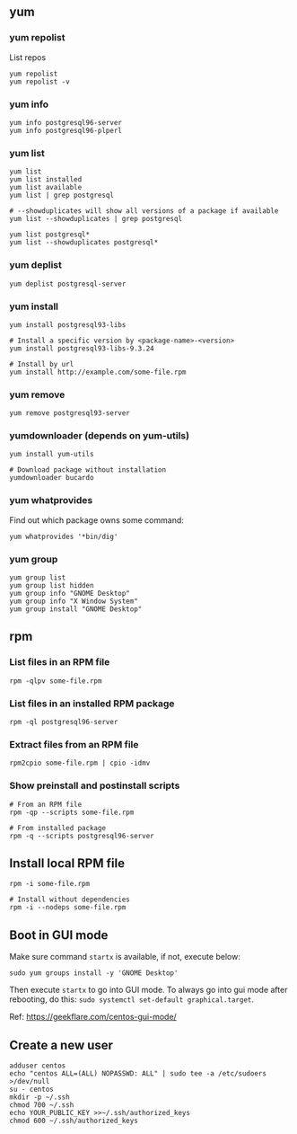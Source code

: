 ## yum

### yum repolist

List repos

```
yum repolist
yum repolist -v
```

### yum info

```
yum info postgresql96-server
yum info postgresql96-plperl
```

### yum list

```
yum list
yum list installed
yum list available
yum list | grep postgresql

# --showduplicates will show all versions of a package if available
yum list --showduplicates | grep postgresql

yum list postgresql*
yum list --showduplicates postgresql*
```

### yum deplist

```
yum deplist postgresql-server
```

### yum install

```
yum install postgresql93-libs

# Install a specific version by <package-name>-<version>
yum install postgresql93-libs-9.3.24

# Install by url
yum install http://example.com/some-file.rpm
```

### yum remove

```
yum remove postgresql93-server
```

### yumdownloader (depends on yum-utils)

```
yum install yum-utils

# Download package without installation
yumdownloader bucardo
```

### yum whatprovides

Find out which package owns some command:

```
yum whatprovides '*bin/dig'
```

### yum group

```
yum group list
yum group list hidden
yum group info "GNOME Desktop"
yum group info "X Window System"
yum group install "GNOME Desktop"
```

## rpm

### List files in an RPM file

```
rpm -qlpv some-file.rpm
```

### List files in an installed RPM package

```
rpm -ql postgresql96-server
```

### Extract files from an RPM file

```
rpm2cpio some-file.rpm | cpio -idmv
```

### Show preinstall and postinstall scripts

```
# From an RPM file
rpm -qp --scripts some-file.rpm

# From installed package
rpm -q --scripts postgresql96-server
```

## Install local RPM file

```
rpm -i some-file.rpm

# Install without dependencies
rpm -i --nodeps some-file.rpm
```

## Boot in GUI mode

Make sure command `startx` is available, if not, execute below:

```
sudo yum groups install -y 'GNOME Desktop'
```

Then execute `startx` to go into GUI mode. To always go into gui mode after
rebooting, do this: `sudo systemctl set-default graphical.target`.

Ref: https://geekflare.com/centos-gui-mode/

## Create a new user

```
adduser centos
echo "centos ALL=(ALL) NOPASSWD: ALL" | sudo tee -a /etc/sudoers >/dev/null
su - centos
mkdir -p ~/.ssh
chmod 700 ~/.ssh
echo YOUR_PUBLIC_KEY >>~/.ssh/authorized_keys
chmod 600 ~/.ssh/authorized_keys
```
